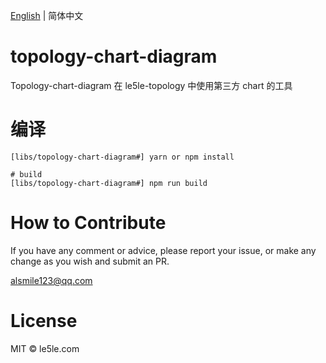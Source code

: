 [English](./README.md) | 简体中文

# topology-chart-diagram

Topology-chart-diagram 在 le5le-topology 中使用第三方 chart 的工具

# 编译

```
[libs/topology-chart-diagram#] yarn or npm install

# build
[libs/topology-chart-diagram#] npm run build

```

# How to Contribute

If you have any comment or advice, please report your issue, or make any change as you wish and submit an PR.

alsmile123@qq.com

# License

MIT © le5le.com
